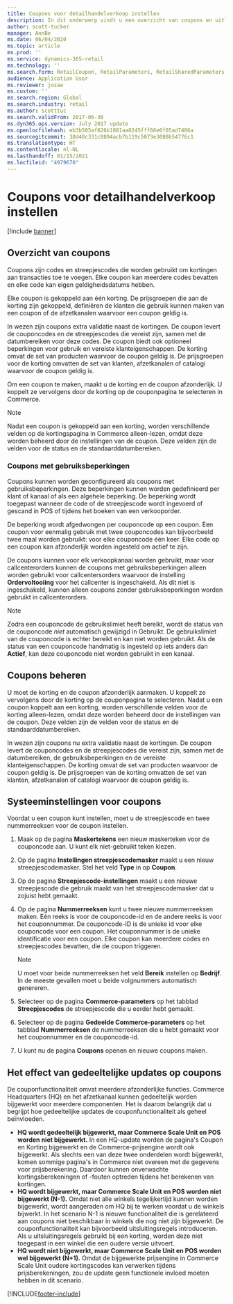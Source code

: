 ```yaml
---
title: Coupons voor detailhandelverkoop instellen
description: In dit onderwerp vindt u een overzicht van coupons en uitleg over hoe u deze instelt.
author: scott-tucker
manager: AnnBe
ms.date: 06/04/2020
ms.topic: article
ms.prod: ''
ms.service: dynamics-365-retail
ms.technology: ''
ms.search.form: RetailCoupon, RetailParameters, RetailSharedParameters
audience: Application User
ms.reviewer: josaw
ms.custom: ''
ms.search.region: Global
ms.search.industry: retail
ms.author: scotttuc
ms.search.validFrom: 2017-06-30
ms.dyn365.ops.version: July 2017 update
ms.openlocfilehash: eb3b505af826b1881aa8245fff66e6f05ad7486a
ms.sourcegitcommit: 38d40c331c8894acb7b119c5073e3088b54776c1
ms.translationtype: HT
ms.contentlocale: nl-NL
ms.lasthandoff: 01/15/2021
ms.locfileid: "4979670"
---
```

# <a name="set-up-coupons-for-retail-sales"></a>Coupons voor detailhandelverkoop instellen

[!include [banner](includes/banner.md)]

## <a name="overview-of-coupons"></a>Overzicht van coupons

Coupons zijn codes en streepjescodes die worden gebruikt om kortingen aan transacties toe te voegen. Elke coupon kan meerdere codes bevatten en elke code kan eigen geldigheidsdatums hebben.

Elke coupon is gekoppeld aan één korting. De prijsgroepen die aan de korting zijn gekoppeld, definiëren de klanten die gebruik kunnen maken van een coupon of de afzetkanalen waarvoor een coupon geldig is.

In wezen zijn coupons extra validatie naast de kortingen. De coupon levert de couponcodes en de streepjescodes die vereist zijn, samen met de datumbereiken voor deze codes. De coupon biedt ook optioneel beperkingen voor gebruik en vereiste klanteigenschappen. De korting omvat de set van producten waarvoor de coupon geldig is. De prijsgroepen voor de korting omvatten de set van klanten, afzetkanalen of catalogi waarvoor de coupon geldig is.

Om een coupon te maken, maakt u de korting en de coupon afzonderlijk. U koppelt ze vervolgens door de korting op de couponpagina te selecteren in Commerce.

> [!NOTE]
> Nadat een coupon is gekoppeld aan een korting, worden verschillende velden op de kortingspagina in Commerce alleen-lezen, omdat deze worden beheerd door de instellingen van de coupon. Deze velden zijn de velden voor de status en de standaarddatumbereiken.

### <a name="limited-use-coupons"></a>Coupons met gebruiksbeperkingen

Coupons kunnen worden geconfigureerd als coupons met gebruiksbeperkingen. Deze beperkingen kunnen worden gedefinieerd per klant of kanaal of als een algehele beperking. De beperking wordt toegepast wanneer de code of de streepjescode wordt ingevoerd of gescand in POS of tijdens het boeken van een verkooporder.

De beperking wordt afgedwongen per couponcode op een coupon. Een coupon voor eenmalig gebruik met twee couponcodes kan bijvoorbeeld twee maal worden gebruikt: voor elke couponcode één keer. Elke code op een coupon kan afzonderlijk worden ingesteld om actief te zijn.

De coupons kunnen voor elk verkoopkanaal worden gebruikt, maar voor callcenterorders kunnen de coupons met gebruiksbeperkingen alleen worden gebruikt voor callcentersorders waarvoor de instelling **Ordervoltooiing** voor het callcenter is ingeschakeld. Als dit niet is ingeschakeld, kunnen alleen coupons zonder gebruiksbeperkingen worden gebruikt in callcenterorders.

> [!NOTE]
> Zodra een couponcode de gebruikslimiet heeft bereikt, wordt de status van de couponcode *niet* automatisch gewijzigd in Gebruikt. De gebruikslimiet van de couponcode is echter bereikt en kan niet worden gebruikt. Als de status van een couponcode handmatig is ingesteld op iets anders dan **Actief**, kan deze couponcode niet worden gebruikt in een kanaal.  

## <a name="managing-coupons"></a>Coupons beheren

U moet de korting en de coupon afzonderlijk aanmaken. U koppelt ze vervolgens door de korting op de couponpagina te selecteren. Nadat u een coupon koppelt aan een korting, worden verschillende velden voor de korting alleen-lezen, omdat deze worden beheerd door de instellingen van de coupon. Deze velden zijn de velden voor de status en de standaarddatumbereiken.

In wezen zijn coupons nu extra validatie naast de kortingen. De coupon levert de couponcodes en de streepjescodes die vereist zijn, samen met de datumbereiken, de gebruiksbeperkingen en de vereiste klanteigenschappen. De korting omvat de set van producten waarvoor de coupon geldig is. De prijsgroepen van de korting omvatten de set van klanten, afzetkanalen of catalogi waarvoor de coupon geldig is.

## <a name="system-setup-for-coupons"></a>Systeeminstellingen voor coupons

Voordat u een coupon kunt instellen, moet u de streepjescode en twee nummerreeksen voor de coupon instellen.

1. Maak op de pagina **Maskertekens** een nieuw maskerteken voor de couponcode aan. U kunt elk niet-gebruikt teken kiezen.
2. Op de pagina **Instellingen streepjescodemasker** maakt u een nieuw streepjescodemasker. Stel het veld **Type** in op **Coupon**.
3. Op de pagina **Streepjescode-instellingen** maakt u een nieuwe streepjescode die gebruik maakt van het streepjescodemasker dat u zojuist hebt gemaakt.
4. Op de pagina **Nummerreeksen** kunt u twee nieuwe nummerreeksen maken. Eén reeks is voor de couponcode-id en de andere reeks is voor het couponnummer. De couponcode-ID is de unieke id voor elke couponcode voor een coupon. Het couponnummer is de unieke identificatie voor een coupon. Elke coupon kan meerdere codes en streepjescodes bevatten, die de coupon triggeren.

    > [!NOTE]
    > U moet voor beide nummerreeksen het veld **Bereik** instellen op **Bedrijf**. In de meeste gevallen moet u beide volgnummers automatisch genereren.

5. Selecteer op de pagina **Commerce-parameters** op het tabblad **Streepjescodes** de streepjescode die u eerder hebt gemaakt.
6. Selecteer op de pagina **Gedeelde Commerce-parameters** op het tabblad **Nummerreeksen** de nummerreeksen die u hebt gemaakt voor het couponnummer en de couponcode-id.
7. U kunt nu de pagina **Coupons** openen en nieuwe coupons maken.

## <a name="the-effect-of-partial-updates-on-coupons"></a>Het effect van gedeeltelijke updates op coupons

De couponfunctionaliteit omvat meerdere afzonderlijke functies. Commerce Headquarters (HQ) en het afzetkanaal kunnen gedeeltelijk worden bijgewerkt voor meerdere componenten. Het is daarom belangrijk dat u begrijpt hoe gedeeltelijke updates de couponfunctionaliteit als geheel beïnvloeden.

- **HQ wordt gedeeltelijk bijgewerkt, maar Commerce Scale Unit en POS worden niet bijgewerkt.** In een HQ-update worden de pagina's Coupon en Korting bijgewerkt en de Commerce-prijsengine wordt ook bijgewerkt. Als slechts een van deze twee onderdelen wordt bijgewerkt, komen sommige pagina's in Commerce niet overeen met de gegevens voor prijsberekening. Daardoor kunnen onverwachte kortingsberekeningen of -fouten optreden tijdens het berekenen van kortingen.
- **HQ wordt bijgewerkt, maar Commerce Scale Unit en POS worden niet bijgewerkt (N-1).** Omdat niet alle winkels tegelijkertijd kunnen worden bijgewerkt, wordt aangeraden om HQ bij te werken voordat u de winkels bijwerkt. In het scenario N-1 is nieuwe functionaliteit die is gerelateerd aan coupons niet beschikbaar in winkels die nog niet zijn bijgewerkt. De couponfunctionaliteit kan bijvoorbeeld uitsluitingsregels introduceren. Als u uitsluitingsregels gebruikt bij een korting, worden deze niet toegepast in een winkel die een oudere versie uitvoert.
- **HQ wordt niet bijgewerkt, maar Commerce Scale Unit en POS worden wel bijgewerkt (N+1).** Omdat de bijgewerkte prijsengine in Commerce Scale Unit oudere kortingscodes kan verwerken tijdens prijsberekeningen, zou de update geen functionele invloed moeten hebben in dit scenario.


[!INCLUDE[footer-include](../includes/footer-banner.md)]